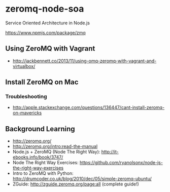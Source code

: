 zeromq-node-soa
===============

Service Oriented Architecture in Node.js


https://www.npmjs.com/package/zmq

## Using ZeroMQ with Vagrant

- http://jackbennett.co/2013/11/using-omq-zeromq-with-vagrant-and-virtualbox/


## Install ZeroMQ on Mac

### Troubleshooting

- http://apple.stackexchange.com/questions/136447/cant-install-zeromq-on-mavericks

## Background Learning

- http://zeromq.org/
- http://zeromq.org/intro:read-the-manual
- Node.js + ZeroMQ (Node The Right Way): http://it-ebooks.info/book/3747/
- Node The Right Way Exercises: https://github.com/ryanolsonx/node-js-the-right-way-exercises
- Intro to ZeroMQ with Python: http://drumcoder.co.uk/blog/2010/dec/05/simple-zeromq-ubuntu/
- ZGuide: http://zguide.zeromq.org/page:all (complete guide!)
